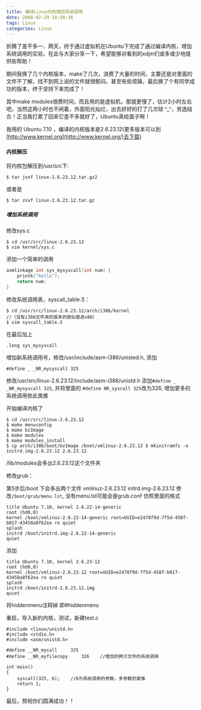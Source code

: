 ```yaml
---
title: 编译Linux内核增加系统调用
date: 2008-02-29 18:50:36
tags: Linux
categories: Linux
---
```


折腾了差不多一、两天，终于通过虚拟机在Ubuntu下完成了通过编译内核，增加系统调用的实验，在此与大家分享一下，希望能够对看到的xdjm们或多或少地提供些帮助！

期间我换了几个内核版本，make了几次，浪费了大量的时间，主要还是对里面的文件不了解，找不到网上说的文件就很郁闷，甚至有些烦躁，最后换了个有同学成功的版本，终于坚持下来完成了！

其中make modules很费时间，而且用的是虚拟机，那就更慢了，估计2小时左右吧，当然这两小时也不闲着，外面阳光灿烂，出去好好的打了几次球 ^_^，劳逸结合！正当我打累了回来它差不多就好了，Ubuntu真给面子啊！



我用的 Ubuntu 7.10 ，编译的内核版本是2.6.23.12(更多版本可以到[http://www.kernel.org](http://www.kernel.org/)去下载)


#### 内核解压
将内核包解压到/usr/src下:

```
$ tar jvxf linux-2.6.23.12.tar.gz2
``` 
或者是
```
$ tar zxvf linux-2.6.23.12.tar.gz
```

##### 增加系统调用
修改sys.c
```
$ cd /usr/src/linux-2.6.23.12
$ vim kernel/sys.c
```

添加一个简单的调用
```c
asmlinkage int sys_mysyscall(int num) {
    printk("hello");
    return num;
}
```

修改系统调用表，syscall_table.S：
```
$ cd /usr/src/linux-2.6.23.12/arch/i386/kernel
//（没有i386文件夹的版本的貌似是进x86）
$ vim syscall_table.S
```
在最后加上
```
.long sys_mysyscall
```


增加新系统调用号，修改/usr/include/asm-i386/unisted.h, 添加

```
#define _ _NR_mysyscall 325
```

修改/usr/src/linux-2.6.23.12/include/asm-i386/unistd.h
添加`#define _ _NR_mysyscall 325`, 并将里面的 `#define NR_syscall 325`改为326, 增加更多的系统调用依此类推

开始编译内核了
```
$ cd /usr/src/linux-2.6.23.12
$ make menuconfig
$ make bzImage
$ make modules
$ make modules_install
$ cp arch/i386/boot/bzImage /boot/vmlinuz-2.6.23.12 $ mkinitramfs -o initrd.img-2.6.23.12 2.6.23.12
```
/lib/modules会多出2.6.23.12这个文件夹

修改grub：

第5步后/boot 下会多出两个文件 vmlinuz-2.6.23.12 initrd.img-2.6.23.12 
修改`/boot/grub/menu.lst`, 没有menu.lst可能会是grub.conf
仿照里面的格式
```
title Ubuntu 7.10, kernel 2.6.22-14-generic
root (hd0,0)
kernel /boot/vmlinuz-2.6.22-14-generic root=UUID=e2478f9d-7f5d-458f-b017-43458a8f62ea ro quiet
splash
initrd /boot/initrd.img-2.6.22-14-generic 
quiet
```
添加
```
title Ubuntu 7.10, kernel 2.6.23-12
root (hd0,0) 
kernel /boot/vmlinuz-2.6.23.12 root=UUID=e2478f9d-7f5d-458f-b017-43458a8f62ea ro quiet
splash 
initrd /boot/initrd-2.6.23.12.img
quiet
```
将hiddenmenu注释掉 即#hiddenmenu

重启，导入新的内核，测试，新建test.c

```
#include <linux/unistd.h>
#include <stdio.h>
#include <asm/unistd.h>

#define __NR_mycall     325 
#define __NR_myfilecopy     326    //增加的拷贝文件的系统调用

int main()
{ 
    syscall(325, 6);    //6为系统调用的参数，多参数的类推
    return 1;
}
```

最后，预祝你们圆满成功！！